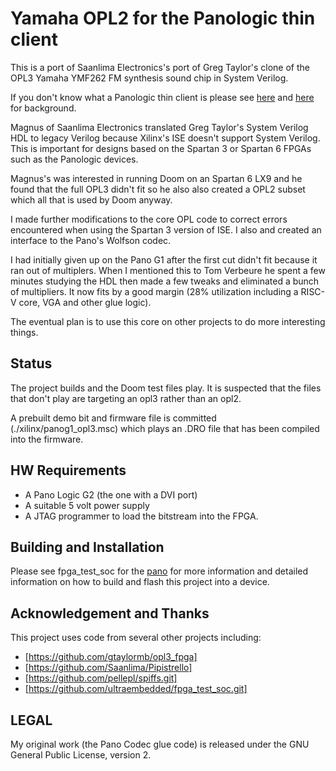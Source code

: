 # Yamaha OPL2 for the Panologic thin client

This is a port of Saanlima Electronics's port of Greg Taylor's clone of the
OPL3 Yamaha YMF262 FM synthesis sound chip in System Verilog.  

If you don't know what a Panologic thin client is please see [here](https://hackaday.com/2013/01/11/ask-hackaday-we-might-have-some-fpgas-to-hack/) 
and [here](https://github.com/skiphansen/pano_hello_g1) for background.

Magnus of Saanlima Electronics translated Greg Taylor's System Verilog HDL to 
legacy Verilog because Xilinx's ISE doesn't support System Verilog. This is
important for designs based on the Spartan 3 or Spartan 6 FPGAs such as the 
Panologic devices.

Magnus's was interested in running Doom on an Spartan 6 LX9 and he found that
the full OPL3 didn't fit so he also also created a OPL2 subset which all that
is used by Doom anyway.

I made further modifications to the core OPL code to correct errors encountered 
when using the Spartan 3 version of ISE.  I also and created an interface to 
the Pano's Wolfson codec.

I had initially given up on the Pano G1 after the first cut didn't fit 
because it ran out of multiplers. When I mentioned this to Tom Verbeure he 
spent a few minutes studying the HDL then made a few tweaks and eliminated a 
bunch of multipliers.  It now fits by a good margin (28% utilization including
a RISC-V core, VGA and other glue logic).

The eventual plan is to use this core on other projects to do more interesting
things.

## Status
The project builds and the Doom test files play.  It is suspected that the 
files that don't play are targeting an opl3 rather than an opl2.

A prebuilt demo bit and firmware file is committed (./xilinx/panog1_opl3.msc) 
which plays an .DRO file that has been compiled into the firmware.

## HW Requirements

* A Pano Logic G2 (the one with a DVI port)
* A suitable 5 volt power supply
* A JTAG programmer to load the bitstream into the FPGA.


## Building and Installation
Please see fpga_test_soc for the [pano](https://github.com/skiphansen/fpga_test_soc/blob/master/fpga/panologic_g2/README.md) for 
more information and detailed information on how to build and flash this 
project into a device.

## Acknowledgement and Thanks
This project uses code from several other projects including:
 - [https://github.com/gtaylormb/opl3_fpga]
 - [https://github.com/Saanlima/Pipistrello]
 - [https://github.com/pellepl/spiffs.git]
 - [https://github.com/ultraembedded/fpga_test_soc.git]

## LEGAL 

My original work (the Pano Codec glue code) is released under the GNU General 
Public License, version 2.

